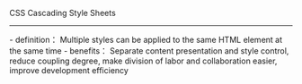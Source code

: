 CSS  Cascading Style Sheets
<hr>
- definition：
Multiple styles can be applied to the same HTML element at the same time  
- benefits：
Separate content presentation and style control, reduce coupling degree, make division of labor and collaboration easier, improve development efficiency  


